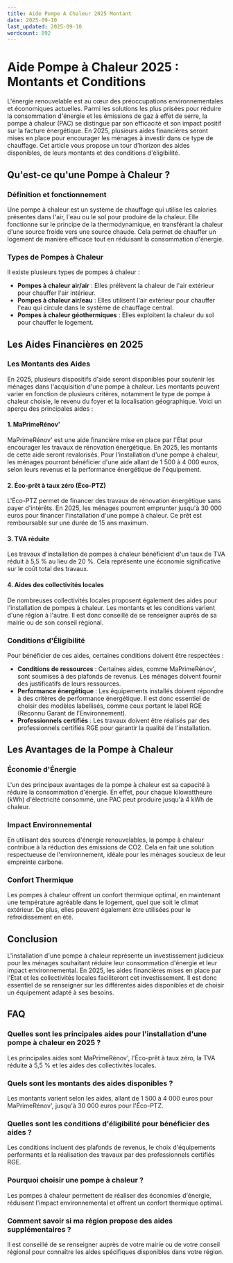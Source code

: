 ```yaml
---
title: Aide Pompe A Chaleur 2025 Montant
date: 2025-09-10
last_updated: 2025-09-10
wordcount: 892
---
```


# Aide Pompe à Chaleur 2025 : Montants et Conditions

L'énergie renouvelable est au cœur des préoccupations environnementales et économiques actuelles. Parmi les solutions les plus prisées pour réduire la consommation d'énergie et les émissions de gaz à effet de serre, la pompe à chaleur (PAC) se distingue par son efficacité et son impact positif sur la facture énergétique. En 2025, plusieurs aides financières seront mises en place pour encourager les ménages à investir dans ce type de chauffage. Cet article vous propose un tour d'horizon des aides disponibles, de leurs montants et des conditions d'éligibilité.

## Qu'est-ce qu'une Pompe à Chaleur ?

### Définition et fonctionnement

Une pompe à chaleur est un système de chauffage qui utilise les calories présentes dans l'air, l'eau ou le sol pour produire de la chaleur. Elle fonctionne sur le principe de la thermodynamique, en transférant la chaleur d'une source froide vers une source chaude. Cela permet de chauffer un logement de manière efficace tout en réduisant la consommation d'énergie.

### Types de Pompes à Chaleur

Il existe plusieurs types de pompes à chaleur :

- **Pompes à chaleur air/air** : Elles prélèvent la chaleur de l'air extérieur pour chauffer l'air intérieur.
- **Pompes à chaleur air/eau** : Elles utilisent l'air extérieur pour chauffer l'eau qui circule dans le système de chauffage central.
- **Pompes à chaleur géothermiques** : Elles exploitent la chaleur du sol pour chauffer le logement.

## Les Aides Financières en 2025

### Les Montants des Aides

En 2025, plusieurs dispositifs d'aide seront disponibles pour soutenir les ménages dans l'acquisition d'une pompe à chaleur. Les montants peuvent varier en fonction de plusieurs critères, notamment le type de pompe à chaleur choisie, le revenu du foyer et la localisation géographique. Voici un aperçu des principales aides :

#### 1. MaPrimeRénov'

MaPrimeRénov' est une aide financière mise en place par l'État pour encourager les travaux de rénovation énergétique. En 2025, les montants de cette aide seront revalorisés. Pour l'installation d'une pompe à chaleur, les ménages pourront bénéficier d'une aide allant de 1 500 à 4 000 euros, selon leurs revenus et la performance énergétique de l'équipement.

#### 2. Éco-prêt à taux zéro (Éco-PTZ)

L'Éco-PTZ permet de financer des travaux de rénovation énergétique sans payer d'intérêts. En 2025, les ménages pourront emprunter jusqu'à 30 000 euros pour financer l'installation d'une pompe à chaleur. Ce prêt est remboursable sur une durée de 15 ans maximum.

#### 3. TVA réduite

Les travaux d'installation de pompes à chaleur bénéficient d'un taux de TVA réduit à 5,5 % au lieu de 20 %. Cela représente une économie significative sur le coût total des travaux.

#### 4. Aides des collectivités locales

De nombreuses collectivités locales proposent également des aides pour l'installation de pompes à chaleur. Les montants et les conditions varient d'une région à l'autre. Il est donc conseillé de se renseigner auprès de sa mairie ou de son conseil régional.

### Conditions d'Éligibilité

Pour bénéficier de ces aides, certaines conditions doivent être respectées :

- **Conditions de ressources** : Certaines aides, comme MaPrimeRénov', sont soumises à des plafonds de revenus. Les ménages doivent fournir des justificatifs de leurs ressources.
- **Performance énergétique** : Les équipements installés doivent répondre à des critères de performance énergétique. Il est donc essentiel de choisir des modèles labellisés, comme ceux portant le label RGE (Reconnu Garant de l’Environnement).
- **Professionnels certifiés** : Les travaux doivent être réalisés par des professionnels certifiés RGE pour garantir la qualité de l'installation.

## Les Avantages de la Pompe à Chaleur

### Économie d'Énergie

L'un des principaux avantages de la pompe à chaleur est sa capacité à réduire la consommation d'énergie. En effet, pour chaque kilowattheure (kWh) d'électricité consommé, une PAC peut produire jusqu'à 4 kWh de chaleur.

### Impact Environnemental

En utilisant des sources d'énergie renouvelables, la pompe à chaleur contribue à la réduction des émissions de CO2. Cela en fait une solution respectueuse de l'environnement, idéale pour les ménages soucieux de leur empreinte carbone.

### Confort Thermique

Les pompes à chaleur offrent un confort thermique optimal, en maintenant une température agréable dans le logement, quel que soit le climat extérieur. De plus, elles peuvent également être utilisées pour le refroidissement en été.

## Conclusion

L'installation d'une pompe à chaleur représente un investissement judicieux pour les ménages souhaitant réduire leur consommation d'énergie et leur impact environnemental. En 2025, les aides financières mises en place par l'État et les collectivités locales faciliteront cet investissement. Il est donc essentiel de se renseigner sur les différentes aides disponibles et de choisir un équipement adapté à ses besoins.

## FAQ

### Quelles sont les principales aides pour l'installation d'une pompe à chaleur en 2025 ?

Les principales aides sont MaPrimeRénov', l'Éco-prêt à taux zéro, la TVA réduite à 5,5 % et les aides des collectivités locales.

### Quels sont les montants des aides disponibles ?

Les montants varient selon les aides, allant de 1 500 à 4 000 euros pour MaPrimeRénov', jusqu'à 30 000 euros pour l'Éco-PTZ.

### Quelles sont les conditions d'éligibilité pour bénéficier des aides ?

Les conditions incluent des plafonds de revenus, le choix d'équipements performants et la réalisation des travaux par des professionnels certifiés RGE.

### Pourquoi choisir une pompe à chaleur ?

Les pompes à chaleur permettent de réaliser des économies d'énergie, réduisent l'impact environnemental et offrent un confort thermique optimal.

### Comment savoir si ma région propose des aides supplémentaires ?

Il est conseillé de se renseigner auprès de votre mairie ou de votre conseil régional pour connaître les aides spécifiques disponibles dans votre région.